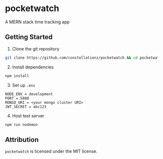 # pocketwatch

A MERN stack time tracking app

## Getting Started

1. Clone the git repository

```bash
git clone https://github.com/constellationz/pocketwatch && cd pocketwatch
```

2. Install dependencies

```bash
npm install
```

3. Set up `.env`

```
NODE_ENV = development
PORT = 5000
MONGO_URI = <your mongo cluster URI>
JWT_SECRET = abc123
```

4. Host test server

```bash
npm run nodemon
```

## Attribution

`pocketwatch` is licensed under the MIT license.
